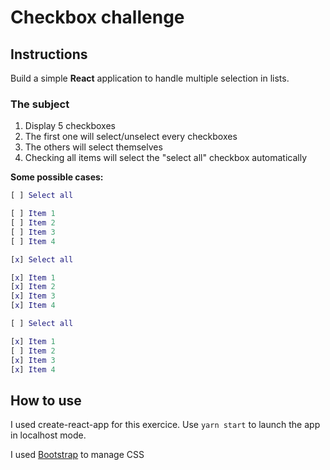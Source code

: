 # Checkbox challenge

## Instructions

Build a simple **React** application to handle multiple selection in lists.

### The subject

1. Display 5 checkboxes
2. The first one will select/unselect every checkboxes
3. The others will select themselves
4. Checking all items will select the "select all" checkbox automatically

**Some possible cases:**

```m
[ ] Select all

[ ] Item 1
[ ] Item 2
[ ] Item 3
[ ] Item 4
```

```m
[x] Select all

[x] Item 1
[x] Item 2
[x] Item 3
[x] Item 4
```

```m
[ ] Select all

[x] Item 1
[ ] Item 2
[x] Item 3
[x] Item 4
```

## How to use

I used create-react-app for this exercice. Use 
``
yarn start
``
to launch the app in localhost mode.

I used [Bootstrap](https://getbootstrap.com/docs/5.0/getting-started/introduction/) to manage CSS 
